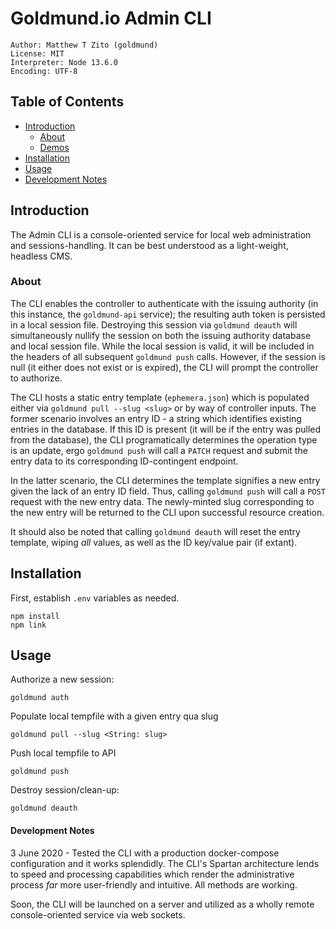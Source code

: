 # Goldmund.io Admin CLI
```
Author: Matthew T Zito (goldmund)
License: MIT
Interpreter: Node 13.6.0
Encoding: UTF-8
```
## Table of Contents

 - [Introduction](#intro) 
    * [About](#about)
    * [Demos](#demo)
 - [Installation](#install) 
 - [Usage](#usage) 
 - [Development Notes](#notes)

## <a name="intro"></a> Introduction
The Admin CLI is a console-oriented service for local web administration and sessions-handling. It can be best understood as a light-weight, headless CMS.

### <a name="about"></a> About
The CLI enables the controller to authenticate with the issuing authority (in this instance, the `goldmund-api` service); the resulting auth token is persisted in a local session file. Destroying this session via `goldmund deauth` will simultaneously nullify the session on both the issuing authority database and local session file. While the local session is valid, it will be included in the headers of all subsequent `goldmund push` calls. However, if the session is null (it either does not exist or is expired), the CLI will prompt the controller to authorize.

The CLI hosts a static entry template (`ephemera.json`) which is populated either via `goldmund pull --slug <slug>` or by way of controller inputs. The former scenario involves an entry ID - a string which identifies existing entries in the database. If this ID is present (it will be if the entry was pulled from the database), the CLI programatically determines the operation type is an update, ergo `goldmund push` will call a `PATCH` request and submit the entry data to its corresponding ID-contingent endpoint. 

In the latter scenario, the CLI determines the template signifies a new entry given the lack of an entry ID field. Thus, calling `goldmund push` will call a `POST` request with the new entry data. The newly-minted slug corresponding to the new entry will be returned to the CLI upon successful resource creation.

It should also be noted that calling `goldmund deauth` will reset the entry template, wiping *all* values, as well as the ID key/value pair (if extant).

## <a name="install"></a> Installation
First, establish `.env` variables as needed.
```
npm install
npm link
```

## <a name="usage"></a> Usage

Authorize a new session:
```
goldmund auth
```

Populate local tempfile with a given entry qua slug
```
goldmund pull --slug <String: slug>
```

Push local tempfile to API
```
goldmund push
```

Destroy session/clean-up:
```
goldmund deauth
```


#### <a name="notes"></a> Development Notes

3 June 2020 - Tested the CLI with a production docker-compose configuration and it works splendidly. The CLI's Spartan architecture lends to speed and processing capabilities which render the administrative process *far* more user-friendly and intuitive. All methods are working.

Soon, the CLI will be launched on a server and utilized as a wholly remote console-oriented service via web sockets.